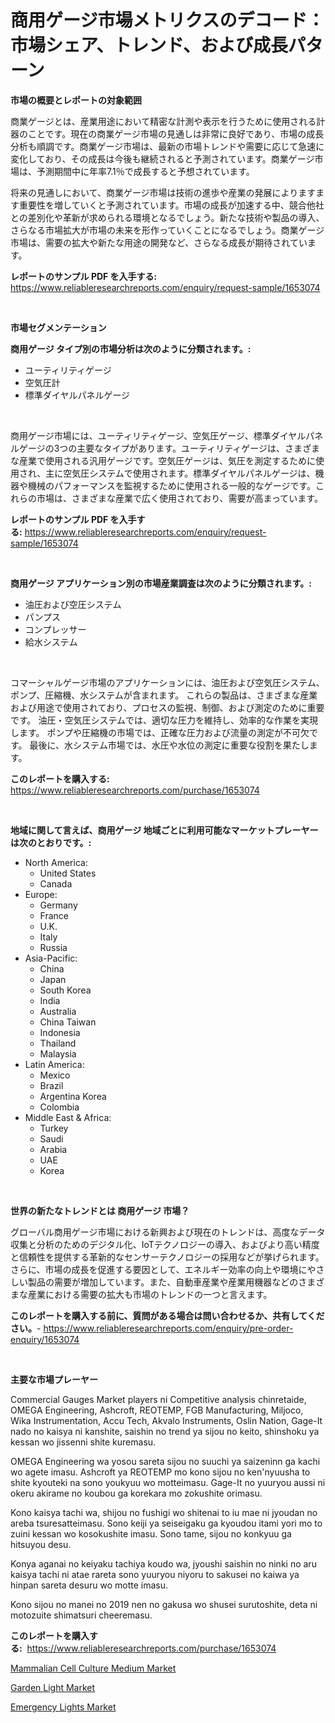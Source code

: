 <p><h1>商用ゲージ市場メトリクスのデコード：市場シェア、トレンド、および成長パターン</h1></p><p><strong>市場の概要とレポートの対象範囲</strong></p>
<p><p>商業ゲージとは、産業用途において精密な計測や表示を行うために使用される計器のことです。現在の商業ゲージ市場の見通しは非常に良好であり、市場の成長分析も順調です。商業ゲージ市場は、最新の市場トレンドや需要に応じて急速に変化しており、その成長は今後も継続されると予測されています。商業ゲージ市場は、予測期間中に年率7.1％で成長すると予想されています。</p><p>将来の見通しにおいて、商業ゲージ市場は技術の進歩や産業の発展によりますます重要性を増していくと予測されています。市場の成長が加速する中、競合他社との差別化や革新が求められる環境となるでしょう。新たな技術や製品の導入、さらなる市場拡大が市場の未来を形作っていくことになるでしょう。商業ゲージ市場は、需要の拡大や新たな用途の開発など、さらなる成長が期待されています。</p></p>
<p><strong>レポートのサンプル PDF を入手する:</strong> <a href="https://www.reliableresearchreports.com/enquiry/request-sample/1653074">https://www.reliableresearchreports.com/enquiry/request-sample/1653074</a></p>
<p>&nbsp;</p>
<p><strong>市場セグメンテーション</strong></p>
<p><strong>商用ゲージ タイプ別の市場分析は次のように分類されます。:</strong></p>
<p><ul><li>ユーティリティゲージ</li><li>空気圧計</li><li>標準ダイヤルパネルゲージ</li></ul></p>
<p>&nbsp;</p>
<p><p>商用ゲージ市場には、ユーティリティゲージ、空気圧ゲージ、標準ダイヤルパネルゲージの3つの主要なタイプがあります。ユーティリティゲージは、さまざまな産業で使用される汎用ゲージです。空気圧ゲージは、気圧を測定するために使用され、主に空気圧システムで使用されます。標準ダイヤルパネルゲージは、機器や機械のパフォーマンスを監視するために使用される一般的なゲージです。これらの市場は、さまざまな産業で広く使用されており、需要が高まっています。</p></p>
<p><strong>レポートのサンプル PDF を入手する:</strong>&nbsp;<a href="https://www.reliableresearchreports.com/enquiry/request-sample/1653074">https://www.reliableresearchreports.com/enquiry/request-sample/1653074</a></p>
<p>&nbsp;</p>
<p><strong> 商用ゲージ アプリケーション別の市場産業調査は次のように分類されます。:</strong></p>
<p><ul><li>油圧および空圧システム</li><li>パンプス</li><li>コンプレッサー</li><li>給水システム</li></ul></p>
<p>&nbsp;</p>
<p><p>コマーシャルゲージ市場のアプリケーションには、油圧および空気圧システム、ポンプ、圧縮機、水システムが含まれます。 これらの製品は、さまざまな産業および用途で使用されており、プロセスの監視、制御、および測定のために重要です。 油圧・空気圧システムでは、適切な圧力を維持し、効率的な作業を実現します。 ポンプや圧縮機の市場では、正確な圧力および流量の測定が不可欠です。 最後に、水システム市場では、水圧や水位の測定に重要な役割を果たします。</p></p>
<p><strong>このレポートを購入する:</strong>&nbsp; <a href="https://www.reliableresearchreports.com/purchase/1653074">https://www.reliableresearchreports.com/purchase/1653074</a></p>
<p>&nbsp;</p>
<p><strong>地域に関して言えば、商用ゲージ 地域ごとに利用可能なマーケットプレーヤーは次のとおりです。:</strong></p>
<p><ul>
    <li>
        North America:
        <ul>
            <li>United States</li>
            <li>Canada</li>
        </ul>
    </li>
    <li>
        Europe:
        <ul>
            <li>Germany</li>
            <li>France</li>
            <li>U.K.</li>
            <li>Italy</li>
            <li>Russia</li>
        </ul>
    </li>
    <li>
        Asia-Pacific:
        <ul>
            <li>China</li>
            <li>Japan</li>
            <li>South Korea</li>
            <li>India</li>
            <li>Australia</li>
            <li>China Taiwan</li>
            <li>Indonesia</li>
            <li>Thailand</li>
            <li>Malaysia</li>
        </ul>
    </li>
    <li>
        Latin America:
        <ul>
            <li>Mexico</li>
            <li>Brazil</li>
            <li>Argentina Korea</li>
            <li>Colombia</li>
        </ul>
    </li>
    <li>
        Middle East & Africa:
        <ul>
            <li>Turkey</li>
            <li>Saudi</li>
            <li>Arabia</li>
            <li>UAE</li>
            <li>Korea</li>
        </ul>
    </li>
    </ul></p>
<p>&nbsp;</p>
<p><strong>世界の新たなトレンドとは 商用ゲージ 市場？</strong></p>
<p><p>グローバル商用ゲージ市場における新興および現在のトレンドは、高度なデータ収集と分析のためのデジタル化、IoTテクノロジーの導入、およびより高い精度と信頼性を提供する革新的なセンサーテクノロジーの採用などが挙げられます。さらに、市場の成長を促進する要因として、エネルギー効率の向上や環境にやさしい製品の需要が増加しています。また、自動車産業や産業用機器などのさまざまな産業における需要の拡大も市場のトレンドの一つと言えます。</p></p>
<p><strong>このレポートを購入する前に、質問がある場合は問い合わせるか、共有してください。</strong>- <a href="https://www.reliableresearchreports.com/enquiry/pre-order-enquiry/1653074">https://www.reliableresearchreports.com/enquiry/pre-order-enquiry/1653074</a></p>
<p>&nbsp;</p>
<p><strong>主要な市場プレーヤー</strong></p>
<p><p>Commercial Gauges Market players ni Competitive analysis chinretaide, OMEGA Engineering, Ashcroft, REOTEMP, FGB Manufacturing, Miljoco, Wika Instrumentation, Accu Tech, Akvalo Instruments, Oslin Nation, Gage-It nado no kaisya ni kanshite, saishin no trend ya sijou no keito, shinshoku ya kessan wo jissenni shite kuremasu. </p><p>OMEGA Engineering wa yosou sareta sijou no suuchi ya saizeninn ga kachi wo agete imasu. Ashcroft ya REOTEMP mo kono sijou no ken'nyuusha to shite kyouteki na sono youkyuu wo motteimasu. Gage-It no yuuryou aussi ni okeru akirame no koubou ga korekara mo zokushite orimasu. </p><p>Kono kaisya tachi wa, shijou no fushigi wo shitenai to iu mae ni jyoudan no areba tsuresatteimasu. Sono keiji ya seiseigaku ga kyoudou itami yori mo to zuini kessan wo kosokushite imasu. Sono tame, sijou no konkyuu ga hitsuyou desu. </p><p>Konya aganai no keiyaku tachiya koudo wa, jyoushi saishin no ninki no aru kaisya tachi ni atae rareta sono yuuryou niyoru to sakusei no kaiwa ya hinpan sareta desuru wo motte imasu. </p><p>Kono sijou no manei no 2019 nen no gakusa wo shusei surutoshite, deta ni motozuite shimatsuri cheeremasu.</p></p>
<p><strong>このレポートを購入する:</strong>&nbsp;&nbsp;<a href="https://www.reliableresearchreports.com/purchase/1653074">https://www.reliableresearchreports.com/purchase/1653074</a></p>
<p><p><a href="https://full-wildebeest-80b.notion.site/Mammalian-Cell-Culture-Medium-Market-Size-Reflecting-a-Forecast-Till-2031-Market-By-Type-By-Applic-ec990da1a31141c8994aa343f0271826">Mammalian Cell Culture Medium Market</a></p><p><a href="https://github.com/Angelnienowdseej3e45z3p8c/Market-Research-Report-List-1/blob/main/garden-light-market.md">Garden Light Market</a></p><p><a href="https://github.com/YashRP12/Market-Research-Report-List-3/blob/main/emergency-lights-market.md">Emergency Lights Market</a></p></p>